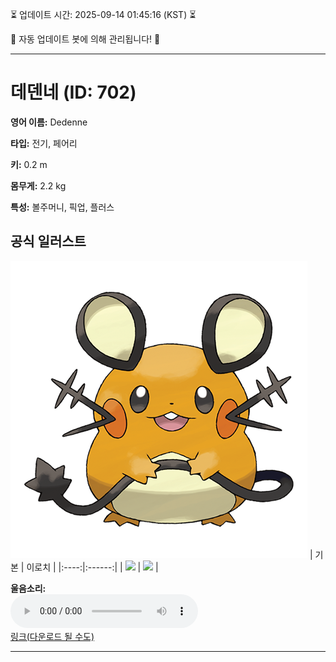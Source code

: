 
⏳ 업데이트 시간: 2025-09-14 01:45:16 (KST) ⏳

🤖 자동 업데이트 봇에 의해 관리됩니다! 🤖

---

# 데덴네 (ID: 702)
**영어 이름:** Dedenne

**타입:** 전기, 페어리

**키:** 0.2 m

**몸무게:** 2.2 kg

**특성:** 볼주머니, 픽업, 플러스

## 공식 일러스트
![](https://raw.githubusercontent.com/PokeAPI/sprites/master/sprites/pokemon/other/official-artwork/702.png)
| 기본 | 이로치 |
|:----:|:------:|
| <img src="http://play.pokemonshowdown.com/sprites/ani/dedenne.gif" width="200"> | <img src="http://play.pokemonshowdown.com/sprites/ani-shiny/dedenne.gif" width="200"> |

**울음소리:**<br><audio controls src="https://raw.githubusercontent.com/PokeAPI/cries/main/cries/pokemon/latest/702.ogg"></audio><br> [링크(다운로드 될 수도)](https://raw.githubusercontent.com/PokeAPI/cries/main/cries/pokemon/latest/702.ogg)


---
